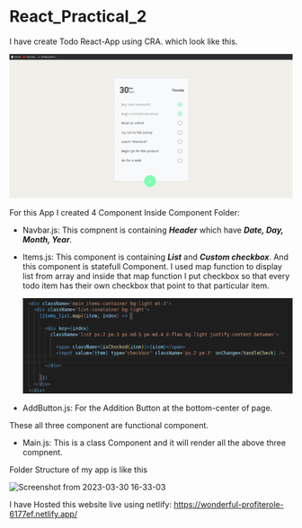 # React_Practical_2

I have create Todo React-App using CRA. which look like this.

<img src="https://github.com/MdKAMRAN7255/Screenshot/blob/9d653b51ff029835222d0f3e6cc9c3c0f2b02396/Screenshot%20from%202023-03-30%2016-34-53.png">

For this App I created 4 Component Inside Component Folder:
- Navbar.js: This compnent is containing ***Header*** which have ***Date, Day, Month, Year***.
- Items.js: This component is containing ***List*** and ***Custom checkbox***. And this component is statefull Component.
            I used map function to display list from array and inside that map function I put checkbox so that every todo item has their own checkbox that             point to that particular item.
            
     <img src = "https://github.com/MdKAMRAN7255/Screenshot/blob/4d4f4faeb69f8fdf1b1605399af13bbb513da22a/Screenshot%20from%202023-03-30%2016-53-05.png">
            
- AddButton.js: For the Addition Button at the bottom-center of page.

These all three component are functional component.

- Main.js: This is a class Component and it will render all the above three compnent.

Folder Structure of my app is like this

![Screenshot from 2023-03-30 16-33-03](https://user-images.githubusercontent.com/122250114/228816616-3d8b1102-c79f-40ac-91b7-135476bccdff.png)



I have Hosted this website live using netlify: https://wonderful-profiterole-6177ef.netlify.app/



